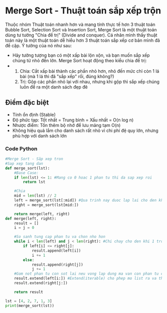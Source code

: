 # Merge Sort - Thuật toán sắp xếp trộn
Thuộc nhóm Thuật toán nhanh hơn và mang tính thực tế hơn 3 thuật toán Bubble Sort, Selection Sort và Insertion Sort, Merge Sort là một thuật toán dùng tư tưởng "Chia để trị" (Divide and conquer). Cá nhân mình thấy thuật toán này là một thuật toán dễ hiểu hơn 3 thuật toán sắp xếp cơ bản mình đã đề cập. Ý tưởng của nó như sau:
- Hãy tưởng tượng bạn có một xấp bài lộn xộn, và bạn muốn sắp xếp chúng từ nhỏ đến lớn. Merge Sort hoạt động theo kiểu chia để trị:
- 1. Chia: Cắt xấp bài thành các phần nhỏ hơn, nhỏ đến mức chỉ còn 1 lá bài (mà 1 lá thì đã "sắp xếp" rồi, đúng không?)
  2. Trị: Gộp các phần nhỏ lại với nhau, nhưng khi gộp thì sắp xếp chúng luôn để ra một danh sách đẹp đẽ

## Điểm đặc biệt
- Tính ổn định (Stable)
- Độ phức tạp: Tốt nhất = Trung bình = Xấu nhất = O(n log n)
- Nhược điểm: Tốn thêm bộ nhớ để lưu mảng tạm O(n)
- Không hiệu quả lắm cho danh sách rất nhỏ vì chi phí đệ quy lớn, nhưng phù hợp với danh sách lớn

### Code Python
```python
#Merge Sort - Săp xep tron
#Sap xep tang dan
def merge_sort(lst):
    #Base Case:
    if len(lst) <= 1: #Mang co 0 hoac 1 phan tu thi da sap xep roi
        return lst

    #Chia
    mid = len(lst) // 2
    left = merge_sort(lst[:mid]) #Qua trinh nay duoc lap lai cho den khi chi con 1 phan tu thuoc 1 list rieng biet
    right = merge_sort(lst[mid:])

    return merge(left, right)
def merge(left, right):
    result = []
    i = j = 0

    #So sanh tung cap phan tu va chon nho hon
    while i < len(left) and j < len(right): #Chi chay cho den khi 1 trong 2 list rong, ma i & j la index tu vi tri 0, nen dung < thay vi <=
        if left[i] <= right[j]:
            result.append(left[i])
            i += 1
        else:
            result.append(right[j])
            j += 1
    #Gom not phan tu con sot lai neu vong lap dung ma van con phan tu chua xet vi 1 trong 2 list da rong
    result.extend(left[i:]) #Extend(iterable) cho phep mo list ra va them vao tung phan tu mot, chu y rang no khac append
    result.extend(right[j:])

    return result

lst = [4, 2, 7, 1, 3]
print(merge_sort(lst))
```
